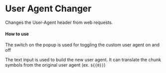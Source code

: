 # User Agent Changer

Changes the User-Agent header from web requests.

#### How to use

The switch on the popup is used for toggling the custom user agent on and off

The text input is used to build the new user agent. It can translate the chunk symbols from the original user agent (ex. `${{0}}`)
